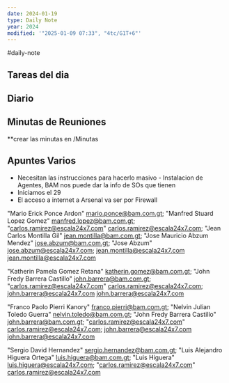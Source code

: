 ```yaml
---
date: 2024-01-19
type: Daily Note
year: 2024
modified: '"2025-01-09 07:33", "4tc/G1T+6"'
---
```

#daily-note

## Tareas del dia

## Diario

## Minutas de Reuniones
**crear las minutas en /Minutas

## Apuntes Varios


- Necesitan las instrucciones para hacerlo masivo - Instalacion de Agentes, BAM nos puede dar la info de SOs que tienen
- Iniciamos el 29
- El acceso a internet a Arsenal va ser por Firewall



"Mario Erick Ponce Ardon" <mario.ponce@bam.com.gt>; "Manfred Stuard Lopez Gomez" <manfred.lopez@bam.com.gt>; "carlos.ramirez@escala24x7.com" <carlos.ramirez@escala24x7.com>; "Jean Carlos Montilla Gil" <jean.montilla@bam.com.gt>; "Jose Mauricio Abzum Mendez" <jose.abzum@bam.com.gt>; "Jose Abzum" <jose.abzum@escala24x7.com>; jean.montilla@escala24x7.com <jean.montilla@escala24x7.com>


"Katherin Pamela Gomez Retana" <katherin.gomez@bam.com.gt>; "John Fredy Barrera Castillo" <john.barrera@bam.com.gt>; "carlos.ramirez@escala24x7.com" <carlos.ramirez@escala24x7.com>; john.barrera@escala24x7.com <john.barrera@escala24x7.com>


"Franco Paolo Pierri Kanory" <franco.pierri@bam.com.gt>; "Nelvin Julian Toledo Guerra" <nelvin.toledo@bam.com.gt>; "John Fredy Barrera Castillo" <john.barrera@bam.com.gt>; "carlos.ramirez@escala24x7.com" <carlos.ramirez@escala24x7.com>; john.barrera@escala24x7.com <john.barrera@escala24x7.com>


"Sergio David Hernandez" <sergio.hernandez@bam.com.gt>; "Luis Alejandro Higuera Ortega" <luis.higuera@bam.com.gt>; "Luis Higuera" <luis.higuera@escala24x7.com>; "carlos.ramirez@escala24x7.com" <carlos.ramirez@escala24x7.com>